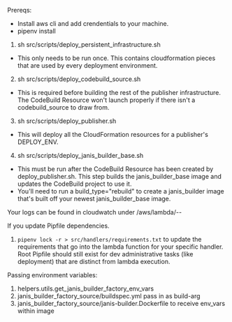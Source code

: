 Prereqs:
  - Install aws cli and add crendentials to your machine.
  - pipenv install

1. sh src/scripts/deploy_persistent_infrastructure.sh
  - This only needs to be run once. This contains cloudformation pieces that are used by every deployment environment.
2. sh src/scripts/deploy_codebuild_source.sh
  - This is required before building the rest of the publisher infrastructure. The CodeBuild Resource won't launch properly if there isn't a codebuild_source to draw from.
3. sh src/scripts/deploy_publisher.sh
  - This will deploy all the CloudFormation resources for a publisher's DEPLOY_ENV.
4. sh src/scripts/deploy_janis_builder_base.sh
  - This must be run after the CodeBuild Resource has been created by deploy_publisher.sh. This step builds the janis_builder_base image and updates the CodeBuild project to use it.
  - You'll need to run a build_type="rebuild" to create a janis_builder image that's built off your newest janis_builder_base image.


Your logs can be found in cloudwatch under /aws/lambda/<service>-<stage>-<function>


If you update Pipfile dependencies.
1. `pipenv lock -r > src/handlers/requirements.txt` to update the requirements that go into the lambda function for your specific handler. Root Pipfile should still exist for dev administrative tasks (like deployment) that are distinct from lambda execution.


Passing environment variables:
1. helpers.utils.get_janis_builder_factory_env_vars
2. janis_builder_factory_source/buildspec.yml pass in as build-arg
3. janis_builder_factory_source/janis-builder.Dockerfile to receive env_vars within image

